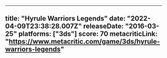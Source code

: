 
---
title: "Hyrule Warriors Legends"
date: "2022-04-09T23:38:28.007Z"
releaseDate: "2016-03-25"
platforms: ["3ds"]
score: 70
metacriticLink: "https://www.metacritic.com/game/3ds/hyrule-warriors-legends"
---
